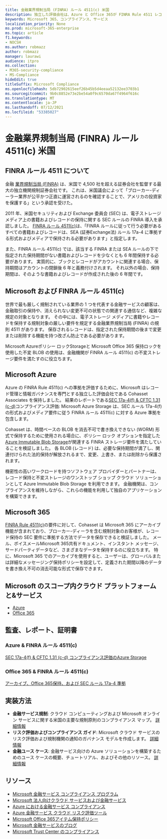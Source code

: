```yaml
---
title: 金融業界規制当局 (FINRA) ルール 4511(c) 米国
description: 独立した評価会社は、Azure と Office 365が FINRA Rule 4511 レコードの保持と不変のストレージ要件を満たすのに役立つ可能性を検証しました。
keywords: Microsoft 365、コンプライアンス、サービス
localization_priority: None
ms.prod: microsoft-365-enterprise
ms.topic: article
f1.keywords:
- NOCSH
ms.author: robmazz
author: robmazz
manager: laurawi
audience: itpro
ms.collection:
- M365-security-compliance
- MS-Compliance
hideEdit: true
titleSuffix: Microsoft Compliance
ms.openlocfilehash: 5db72902615eef26b45b5d4eeaa52132ee3703b1
ms.sourcegitcommit: 9b0c8852e73e2be54a0f9c6570da67f4964f616c
ms.translationtype: MT
ms.contentlocale: ja-JP
ms.lasthandoff: 07/12/2021
ms.locfileid: "53385027"
---
```

# <a name="financial-industry-regulatory-authority-finra-rule-4511c-united-states"></a>金融業界規制当局 (FINRA) ルール 4511(c) 米国

## <a name="about-finra-rule-4511"></a>FINRA ルール 4511 について

金融 [業界規制当局 (FINRA)](https://www.finra.org/#/) は、米国で 4,500 社を超える証券会社を監督する最大の独立機関規制証券会社です。 これは、米国議会によって「ブローカー-ディーラー業界が公平かつ正直に運営されるのを確認することで、アメリカの投資家を保護する」という承認を受けた。

2011 年、米国セキュリティおよび Exchange 委員会 (SEC) は、電子ストレージ メディア上の書籍およびレコードの保持に関する SEC ルールの FINRA 導入を承認しました。 [FINRA ルール 4511(c)](https://www.finra.org/sites/default/files/NoticeDocument/p123548.pdf)は、「FINRA ルールに従って行う必要があるすべての書籍およびレコードは、SEA (証券Exchange法) ルール 17a-4 に準拠する形式およびメディアで保持される必要があります」と指定します。

また、FINRA ルール 4511(c) では、該当する FINRA または SEA ルールの下で指定された保持期間がない書籍およびレコードを少なくとも 6 年間保持する必要があります。 実質的に、ブックとレコードがアカウントに関連する場合、保持期間はアカウントの閉鎖後 6 年と義務付けされます。 それ以外の場合、保持期間は、そのような書籍およびレコードが作成された後の 6 年間です。

## <a name="microsoft-and-finra-rule-4511c"></a>Microsoft および FINRA ルール 4511(c)

世界で最も厳しく規制されている業界の 1 つを代表する金融サービスの顧客は、金融取引の保持や、消えられない変更不可の状態での関連する通信など、複雑な規定の対象となります。 その中には、電子ストレージ メディアに書籍やレコードを保持する規制対象の厳しい要件を規定する金融業界規制当局 (FINRA) の規則 4511 があります。 保存されるレコードは、指定された保持期間の後まで変更または削除する機能を持つ改ざん防止である必要があります。

Microsoft Azureポリシー ロックStorageと Microsoft Office 365 保持ロックを使用した不変 BLOB の使用は、金融機関が FINRA ルール 4511(c) の不変ストレージ要件を満たすのに役立ちます。

## <a name="microsoft-azure"></a>Microsoft Azure

Azure の FINRA Rule 4511(c) への準拠を評価するために、Microsoft はレコード管理と情報ガバナンスを専門とする独立した評価会社である Cohasset Associates を保持しました。 結果のレポートである[SEC 17a-4(f) & CFTC 1.31 (c-d)](https://servicetrust.microsoft.com/ViewPage/MSComplianceGuide?command=Download&downloadType=Document&downloadId=19b08fd4-d276-43e8-9461-715981d0ea20&docTab=4ce99610-c9c0-11e7-8c2c-f908a777fa4d_GRC_Assessment_Reports)コンプライアンス評価: Microsoft Azure Storage は、SEC ルール 17a-4(f) の形式およびメディア要件に従う FINRA ルール 4511(c) に対する Azure 準拠を包含します。

Cohasset は、時間ベースの BLOB を消去不可で書き換えできない (WORM) 形式で保持するために使用される場合に、ポリシー ロック オプションを指定した[Azure Immutable Blob Storage](/azure/storage/blobs/storage-blob-immutable-storage)が関連する FINRA ストレージ要件を満たしていることを検証しました。 各 BLOB (レコード) は、必要な保持期間が満了し、関連付けられた法的保持が解放されるまで、変更、上書き、または削除から保護されます。

機密性の高いワークロードを持つソフトウェア プロバイダーとパートナーは、レコード保持と不変ストレージのワンストップ ショップ クラウド ソリューションとして Azure Immutable Blob Storage を利用できます。 金融機関は、コンプライアンスを維持しながら、これらの機能を利用して独自のアプリケーションを構築できます。

## <a name="microsoft-365"></a>Microsoft 365

[FINRA Rule 4511(c)](/microsoft-365/compliance/retention-regulatory-requirements#sec-17a-4f-finra-4511c-and-cftc-131c-d)の要件に対して、Cohasset は Microsoft 365 にアーカイブ機能が含まれており、ブローカー-ディーラを含む規制対象のお客様が、レコード保持の SEC 要件に準拠する方法でデータを保存できると検証しました。 メール、ボイスメールMicrosoft 365共有ドキュメント、インスタント メッセージ、サードパーティデータなど、さまざまなデータを保持するのに役立ちます。 特に、Microsoft 365 でのアーカイブを使用すると、ユーザーは、グローバルまたは詳細なメッセージング保持ポリシーを設定して、定義された期間以降のデータを書き換え不可の消去可能な形式で保存できます。

## <a name="microsoft-in-scope-cloud-platforms--services"></a>Microsoft のスコープ内クラウド プラットフォームと&サービス

- [Azure](https://gallery.technet.microsoft.com/Overview-of-Azure-c1be3942)
- [Office 365](https://aka.ms/Office365ComplianceOfferings)

## <a name="audits-reports-and-certificates"></a>監査、レポート、証明書

### <a name="azure--finra-rule-4511c"></a>Azure & FINRA ルール 4511(c)

[SEC 17a-4(f) & CFTC 1.31 (c-d) コンプライアンス評価のAzure Storage](https://servicetrust.microsoft.com/ViewPage/MSComplianceGuide?command=Download&downloadType=Document&downloadId=19b08fd4-d276-43e8-9461-715981d0ea20&docTab=4ce99610-c9c0-11e7-8c2c-f908a777fa4d_GRC_Assessment_Reports)

### <a name="office-365--finra-rule-4511c"></a>Office 365 & FINRA ルール 4511(c)

[アーカイブ、Office 365保持、および SEC ルール 17a-4 準拠](https://www.microsoft.com/microsoft-365/blog/2015/11/10/office-365-exchange-online-archiving-now-meets-sec-rule-17a-4-requirements/)

## <a name="how-to-implement"></a>実装方法

- **金融サービス規制**: クラウド コンピューティングおよび Microsoft オンライン サービスに関する米国の主要な規制原則のコンプライアンス マップ。 [詳細情報](https://servicetrust.microsoft.com/ViewPage/TrustDocuments?command=Download&downloadType=Document&downloadId=5b483567-00b0-4d86-96ae-ee887dadb61c&docTab=6d000410-c9e9-11e7-9a91-892aae8839ad_Compliance_Guides)
- **リスク評価およびコンプライアンス ガイド**: Microsoft クラウド サービスのリスク評価および規制機関の通知のガバナンス モデルを作成します。 [詳細情報](https://servicetrust.microsoft.com/ViewPage/TrustDocuments?command=Download&downloadType=Document&downloadId=edee9b14-3661-4a16-ba83-c35caf672bd7&docTab=6d000410-c9e9-11e7-9a91-892aae8839ad_FAQ_and_White_Papers)
- **金融ユース ケース**: 金融サービス向けの Azure ソリューションを構築するためのユース ケースの概要、チュートリアル、およびその他のリソース。 [詳細情報](/azure/industry/financial/)

## <a name="resources"></a>リソース

- [Microsoft 金融サービス コンプライアンス プログラム](https://download.microsoft.com/download/6/4/7/64707E3E-6D3E-45D0-8207-A0EA3201B4A6/Microsoft%20Cloud%20-%20Financial%20Services%20Compliance%20Program%20\(Print\).pdf)
- [Microsoft 法人向けクラウド サービスおよび金融サービス](https://servicetrust.microsoft.com/viewpage/financialservicesoverview)
- [Azure における金融サービス コンプライアンス](https://azure.microsoft.com/resources/videos/azurecon-2015-financial-services-compliance-in-azure/)
- [Azure 金融サービス クラウド リスク評価ツール](https://servicetrust.microsoft.com/ViewPage/FFIECBlueprint?command=Download&downloadType=Document&downloadId=079a1973-711a-428f-9312-9ddd290cff7b&docTab=c726d5c0-2d1e-11e8-a485-57140ec19669_PaaS)
- [Microsoft Office 365アイテム保持ポリシー](/office365/securitycompliance/retention-policies)
- [Microsoft 金融サービスのブログ](https://techcommunity.microsoft.com/t5/Financial-Services-Blog/bg-p/FinancialServicesBlog)
- [Microsoft Trust Center のコンプライアンス](https://www.microsoft.com/trust-center/compliance/compliance-overview)
